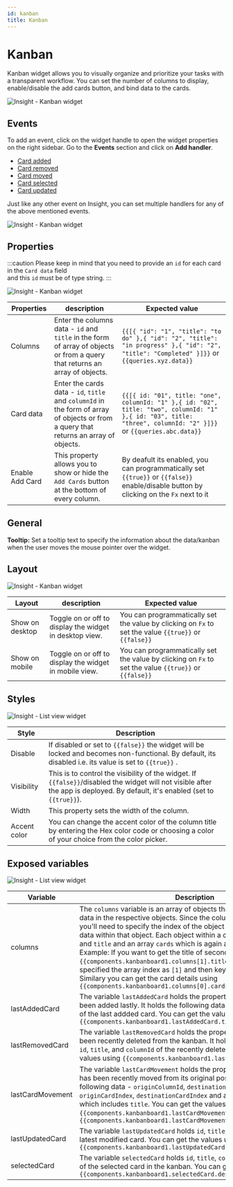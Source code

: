```yaml
---
id: kanban
title: Kanban
---
```


# Kanban

Kanban widget allows you to visually organize and prioritize your tasks with a transparent workflow. You can set the number of columns to display, enable/disable the add cards button, and bind data to the cards.



![Insight - Kanban widget](/_images/insight2/widgets/kanban/kanban.png)

</div>

## Events

To add an event, click on the widget handle to open the widget properties on the right sidebar. Go to the **Events** section and click on **Add handler**.

- [Card added](#card-added)
- [Card removed](#card-removed)
- [Card moved](#card-moved)
- [Card selected](#card-selected)
- [Card updated](#card-updated)

Just like any other event on Insight, you can set multiple handlers for any of the above mentioned events.



![Insight - Kanban widget](/_images/insight2/widgets/kanban/kanban-events.png)

</div>

## Properties



:::caution
Please keep in mind that you need to provide an `id` for each card in the `Card data` field <br />
and this `id` must be of type string.
:::

![Insight - Kanban widget](/_images/insight2/widgets/kanban/properties.png)

</div>

| Properties      | description                                                                                                                           | Expected value                                                                                                                                                    |
| --------------- | ------------------------------------------------------------------------------------------------------------------------------------- | ----------------------------------------------------------------------------------------------------------------------------------------------------------------- |
| Columns         | Enter the columns data - `id` and `title` in the form of array of objects or from a query that returns an array of objects.           | `{{[{ "id": "1", "title": "to do" },{ "id": "2", "title": "in progress" },{ "id": "2", "title": "Completed" }]}}` or `{{queries.xyz.data}}`                       |
| Card data       | Enter the cards data - `id`, `title` and `columnId` in the form of array of objects or from a query that returns an array of objects. | `{{[{ id: "01", title: "one", columnId: "1" },{ id: "02", title: "two", columnId: "1" },{ id: "03", title: "three", columnId: "2" }]}}` or `{{queries.abc.data}}` |
| Enable Add Card | This property allows you to show or hide the `Add Cards` button at the bottom of every column.                                        | By deafult its enabled, you can programmatically set `{{true}}` or `{{false}}` enable/disable button by clicking on the `Fx` next to it                           |

## General

<b>Tooltip:</b> Set a tooltip text to specify the information about the data/kanban when the user moves the mouse pointer over the widget.

## Layout



![Insight - Kanban widget](/_images/insight2/widgets/kanban/layout.png)

</div>

| Layout          | description                                             | Expected value                                                                                        |
| --------------- | ------------------------------------------------------- | ----------------------------------------------------------------------------------------------------- |
| Show on desktop | Toggle on or off to display the widget in desktop view. | You can programmatically set the value by clicking on `Fx` to set the value `{{true}}` or `{{false}}` |
| Show on mobile  | Toggle on or off to display the widget in mobile view.  | You can programmatically set the value by clicking on `Fx` to set the value `{{true}}` or `{{false}}` |

## Styles



![Insight - List view widget](/_images/insight2/widgets/kanban/styles.png)

</div>

| Style        | Description                                                                                                                                                                   |
| ------------ | ----------------------------------------------------------------------------------------------------------------------------------------------------------------------------- |
| Disable      | If disabled or set to `{{false}}` the widget will be locked and becomes non-functional. By default, its disabled i.e. its value is set to `{{true}}` .                        |
| Visibility   | This is to control the visibility of the widget. If `{{false}}`/disabled the widget will not visible after the app is deployed. By default, it's enabled (set to `{{true}}`). |
| Width        | This property sets the width of the column.                                                                                                                                   |
| Accent color | You can change the accent color of the column title by entering the Hex color code or choosing a color of your choice from the color picker.                                  |

## Exposed variables



![Insight - List view widget](/_images/insight2/widgets/kanban/variables.png)

</div>

| Variable         | Description                                                                                                                                                                                                                                                                                                                                                                                                                                                                                                                                                                                                                                                                      |
| ---------------- | -------------------------------------------------------------------------------------------------------------------------------------------------------------------------------------------------------------------------------------------------------------------------------------------------------------------------------------------------------------------------------------------------------------------------------------------------------------------------------------------------------------------------------------------------------------------------------------------------------------------------------------------------------------------------------- |
| columns          | The `columns` variable is an array of objects that includes the columns data in the respective objects. Since the columns variable is an array you'll need to specify the index of the object in the array to get the data within that object. Each object within a column has two keys - `id` and `title` and an array `cards` which is again an array of objects. Example: If you want to get the title of second card then you'll use `{{components.kanbanboard1.columns[1].title}}` - here we have specified the array index as `[1]` and then key which is the `title`. Similary you can get the card details using `{{components.kanbanboard1.columns[0].cards[1].title}}` |
| lastAddedCard    | The variable `lastAddedCard` holds the properties of the card that has been added lastly. It holds the following data - `id`, `title`, and `columnId` of the last addded card. You can get the values using `{{components.kanbanboard1.lastAddedCard.title}}`                                                                                                                                                                                                                                                                                                                                                                                                                    |
| lastRemovedCard  | The variable `lastRemovedCard` holds the properties of the card that has been recently deleted from the kanban. It holds the following data - `id`, `title`, and `columnId` of the recently deleted card. You can get the values using `{{components.kanbanboard1.lastRemovedCard.title}}`                                                                                                                                                                                                                                                                                                                                                                                       |
| lastCardMovement | The variable `lastCardMovement` holds the properties of the card that has been recently moved from its original position. It holds the following data - `originColumnId`, `destinationColumnId`, `originCardIndex`, `destinationCardIndex` and an object `cardDetails` which includes `title`. You can get the values using `{{components.kanbanboard1.lastCardMovement.cardDetails.title}}` or `{{components.kanbanboard1.lastCardMovement.destinationCardIndex}}`                                                                                                                                                                                                              |
| lastUpdatedCard  | The variable `lastUpdatedCard` holds `id`, `title`, and `columnId` of the latest modified card. You can get the values using `{{components.kanbanboard1.lastUpdatedCard.columnId}}`                                                                                                                                                                                                                                                                                                                                                                                                                                                                                              |
| selectedCard     | The variable `selectedCard` holds `id`, `title`, `columnId`, and `description` of the selected card in the kanban. You can get the values using `{{components.kanbanboard1.selectedCard.description}}`                                                                                                                                                                                                                                                                                                                                                                                                                                                                           |
